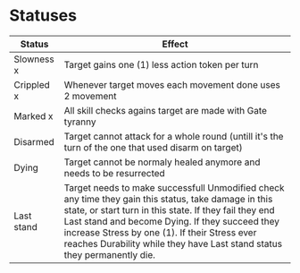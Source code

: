 # Statuses

| Status | Effect |
|---|---|
| Slowness x | Target gains one (1) less action token per turn |
| Crippled x | Whenever target moves each movement done uses 2 movement |
| Marked x | All skill checks agains target are made with Gate tyranny |
| Disarmed | Target cannot attack for a whole round (untill it's the turn of the one that used disarm on target) |
| Dying | Target cannot be normaly healed anymore and needs to be resurrected |
| Last stand | Target needs to make successfull Unmodified check any time they gain this status, take damage in this state, or start turn in this state. If they fail they end Last stand and become Dying. If they succeed they increase Stress by one (1). If their Stress ever reaches Durability while they have Last stand status they permanently die. |  
